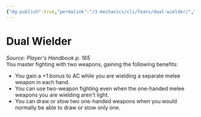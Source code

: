 ```yaml
---
{"dg-publish":true,"permalink":"/3-mechanics/cli/feats/dual-wielder/","tags":["ttrpg-cli/compendium/src/5e/phb","ttrpg-cli/feat"],"noteIcon":""}
---
```


# Dual Wielder
*Source: Player's Handbook p. 165*  
You master fighting with two weapons, gaining the following benefits:

- You gain a +1 bonus to AC while you are wielding a separate melee weapon in each hand.  
- You can use two-weapon fighting even when the one-handed melee weapons you are wielding aren't light.  
- You can draw or stow two one-handed weapons when you would normally be able to draw or stow only one.